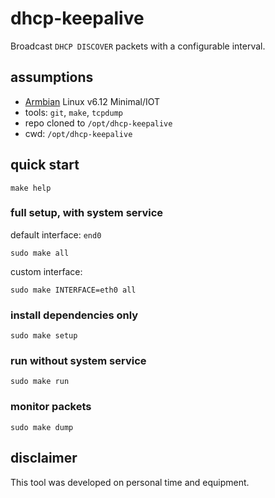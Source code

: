 # dhcp-keepalive

Broadcast `DHCP DISCOVER` packets with a configurable interval.

## assumptions
- [Armbian] Linux v6.12 Minimal/IOT
- tools: `git`, `make`, `tcpdump`
- repo cloned to `/opt/dhcp-keepalive`
- cwd: `/opt/dhcp-keepalive`

## quick start
```
make help
```
### full setup, with system service
default interface: `end0`
```
sudo make all
```
custom interface:
```
sudo make INTERFACE=eth0 all
```
### install dependencies only
```
sudo make setup
```
### run without system service
```
sudo make run
```
### monitor packets
```
sudo make dump
```

## disclaimer
This tool was developed on personal time and equipment.

[Armbian]: https://www.armbian.com/
